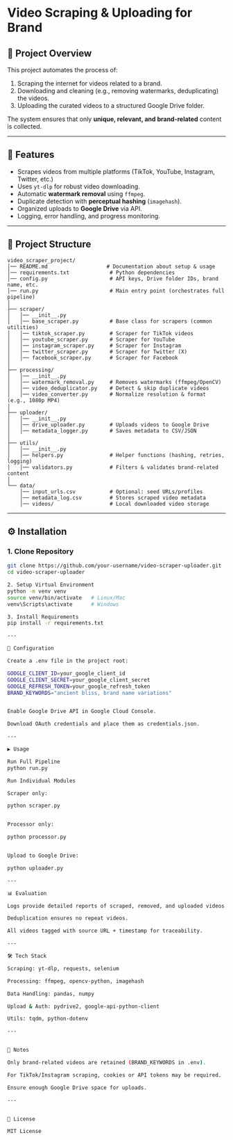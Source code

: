 # Video Scraping & Uploading for Brand

## 📌 Project Overview
This project automates the process of:
1. Scraping the internet for videos related to a brand.
2. Downloading and cleaning (e.g., removing watermarks, deduplicating) the videos.
3. Uploading the curated videos to a structured Google Drive folder.

The system ensures that only **unique, relevant, and brand-related** content is collected.

---

## 🚀 Features
- Scrapes videos from multiple platforms (TikTok, YouTube, Instagram, Twitter, etc.)
- Uses `yt-dlp` for robust video downloading.
- Automatic **watermark removal** using `ffmpeg`.
- Duplicate detection with **perceptual hashing** (`imagehash`).
- Organized uploads to **Google Drive** via API.
- Logging, error handling, and progress monitoring.

---

## 📂 Project Structure
```
video_scraper_project/
│── README.md                   # Documentation about setup & usage
│── requirements.txt             # Python dependencies
│── config.py                    # API keys, Drive folder IDs, brand name, etc.
│── run.py                       # Main entry point (orchestrates full pipeline)
│
├── scraper/
│   │── __init__.py
│   │── base_scraper.py          # Base class for scrapers (common utilities)
│   │── tiktok_scraper.py        # Scraper for TikTok videos
│   │── youtube_scraper.py       # Scraper for YouTube
│   │── instagram_scraper.py     # Scraper for Instagram
│   │── twitter_scraper.py       # Scraper for Twitter (X)
│   │── facebook_scraper.py      # Scraper for Facebook
│
├── processing/
│   │── __init__.py
│   │── watermark_removal.py     # Removes watermarks (ffmpeg/OpenCV)
│   │── video_deduplicator.py    # Detect & skip duplicate videos
│   │── video_converter.py       # Normalize resolution & format (e.g., 1080p MP4)
│
├── uploader/
│   │── __init__.py
│   │── drive_uploader.py        # Uploads videos to Google Drive
│   │── metadata_logger.py       # Saves metadata to CSV/JSON
│
├── utils/
│   │── __init__.py
│   │── helpers.py               # Helper functions (hashing, retries, logging)
│   │── validators.py            # Filters & validates brand-related content
│
└── data/
    │── input_urls.csv           # Optional: seed URLs/profiles
    │── metadata_log.csv         # Stores scraped video metadata
    │── videos/                  # Local downloaded video storage

```

---

## ⚙️ Installation

### 1. Clone Repository
```bash
git clone https://github.com/your-username/video-scraper-uploader.git
cd video-scraper-uploader

2. Setup Virtual Environment
python -m venv venv
source venv/bin/activate   # Linux/Mac
venv\Scripts\activate      # Windows

3. Install Requirements
pip install -r requirements.txt

---

🔑 Configuration

Create a .env file in the project root:

GOOGLE_CLIENT_ID=your_google_client_id
GOOGLE_CLIENT_SECRET=your_google_client_secret
GOOGLE_REFRESH_TOKEN=your_google_refresh_token
BRAND_KEYWORDS="ancient bliss, brand name variations"


Enable Google Drive API in Google Cloud Console.

Download OAuth credentials and place them as credentials.json.

---

▶️ Usage

Run Full Pipeline
python run.py

Run Individual Modules

Scraper only:

python scraper.py


Processor only:

python processor.py


Upload to Google Drive:

python uploader.py

---

📊 Evaluation

Logs provide detailed reports of scraped, removed, and uploaded videos.

Deduplication ensures no repeat videos.

All videos tagged with source URL + timestamp for traceability.

---

🛠️ Tech Stack

Scraping: yt-dlp, requests, selenium

Processing: ffmpeg, opencv-python, imagehash

Data Handling: pandas, numpy

Upload & Auth: pydrive2, google-api-python-client

Utils: tqdm, python-dotenv

---


📌 Notes

Only brand-related videos are retained (BRAND_KEYWORDS in .env).

For TikTok/Instagram scraping, cookies or API tokens may be required.

Ensure enough Google Drive space for uploads.

---


📜 License

MIT License